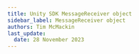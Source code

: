 ```yaml
---
title: Unity SDK MessageReceiver object
sidebar_label: MessageReceiver object
authors: Tim McMackin
last_update:
  date: 28 November 2023
---
```

